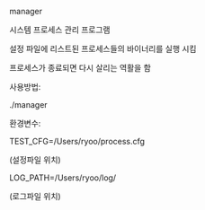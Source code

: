 manager 

시스템 프로세스 관리 프로그램

설정 파일에 리스트된 프로세스들의 바이너리를 실행 시킴

프로세스가 종료되면 다시 살리는 역활을 함 

사용방법: 

./manager

환경변수:

  TEST_CFG=/Users/ryoo/process.cfg 
  
  (설정파일 위치)
  
  LOG_PATH=/Users/ryoo/log/
  
  (로그파일 위치)

